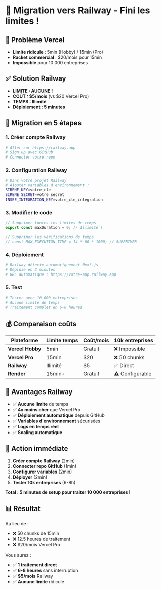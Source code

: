 # 🚀 Migration vers Railway - Fini les limites !

## 🚨 Problème Vercel
- **Limite ridicule** : 5min (Hobby) / 15min (Pro)
- **Racket commercial** : $20/mois pour 15min
- **Impossible** pour 10 000 entreprises

## ✅ Solution Railway
- **LIMITE : AUCUNE !**
- **COÛT : $5/mois** (vs $20 Vercel Pro)
- **TEMPS : Illimité**
- **Déploiement : 5 minutes**

## 🚀 Migration en 5 étapes

### 1. Créer compte Railway
```bash
# Aller sur https://railway.app
# Sign up avec GitHub
# Connecter votre repo
```

### 2. Configuration Railway
```bash
# Dans votre projet Railway
# Ajouter variables d'environnement :
SIRENE_KEY=votre_cle
SIRENE_SECRET=votre_secret
INSEE_INTEGRATION_KEY=votre_cle_integration
```

### 3. Modifier le code
```typescript
// Supprimer toutes les limites de temps
export const maxDuration = 0; // Illimité !

// Supprimer les vérifications de temps
// const MAX_EXECUTION_TIME = 14 * 60 * 1000; // SUPPRIMER
```

### 4. Déploiement
```bash
# Railway détecte automatiquement Next.js
# Déploie en 2 minutes
# URL automatique : https://votre-app.railway.app
```

### 5. Test
```bash
# Tester avec 10 000 entreprises
# Aucune limite de temps
# Traitement complet en 6-8 heures
```

## 💰 Comparaison coûts

| Plateforme | Limite temps | Coût/mois | 10k entreprises |
|------------|--------------|-----------|-----------------|
| **Vercel Hobby** | 5min | Gratuit | ❌ Impossible |
| **Vercel Pro** | 15min | $20 | ❌ 50 chunks |
| **Railway** | Illimité | $5 | ✅ Direct |
| **Render** | 15min+ | Gratuit | ⚠️ Configurable |

## 🎯 Avantages Railway

- ✅ **Aucune limite** de temps
- ✅ **4x moins cher** que Vercel Pro
- ✅ **Déploiement automatique** depuis GitHub
- ✅ **Variables d'environnement** sécurisées
- ✅ **Logs en temps réel**
- ✅ **Scaling automatique**

## 🚀 Action immédiate

1. **Créer compte Railway** (2min)
2. **Connecter repo GitHub** (1min)
3. **Configurer variables** (2min)
4. **Déployer** (2min)
5. **Tester 10k entreprises** (6-8h)

**Total : 5 minutes de setup pour traiter 10 000 entreprises !**

## 📊 Résultat

Au lieu de :
- ❌ 50 chunks de 15min
- ❌ 12.5 heures de traitement
- ❌ $20/mois Vercel Pro

Vous aurez :
- ✅ **1 traitement direct**
- ✅ **6-8 heures** sans interruption
- ✅ **$5/mois** Railway
- ✅ **Aucune limite** ridicule
